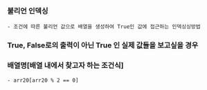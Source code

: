 ### 불리언 인덱싱 
    - 조건에 따른 불리언 값으로 배열을 생성하여 True인 값에 접근하는 인덱싱싱방법

### True, False로의 출력이 아닌 True 인 실제 값들을 보고싶을 경우 
### 배열명[배열 내에서 찾고자 하는 조건식] 
    - arr20[arr20 % 2 == 0]
